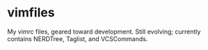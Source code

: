 vimfiles
========

My vimrc files, geared toward development. Still evolving; currently contains NERDTree, Taglist, and VCSCommands.